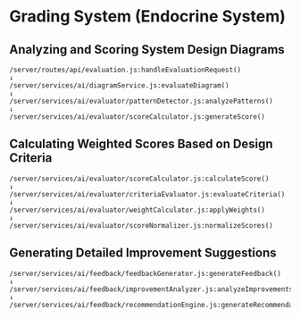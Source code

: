 # Grading System (Endocrine System)

## Analyzing and Scoring System Design Diagrams
```
/server/routes/api/evaluation.js:handleEvaluationRequest()
↓
/server/services/ai/diagramService.js:evaluateDiagram()
↓
/server/services/ai/evaluator/patternDetector.js:analyzePatterns()
↓
/server/services/ai/evaluator/scoreCalculator.js:generateScore()
```

## Calculating Weighted Scores Based on Design Criteria
```
/server/services/ai/evaluator/scoreCalculator.js:calculateScore()
↓
/server/services/ai/evaluator/criteriaEvaluator.js:evaluateCriteria()
↓
/server/services/ai/evaluator/weightCalculator.js:applyWeights()
↓
/server/services/ai/evaluator/scoreNormalizer.js:normalizeScores()
```

## Generating Detailed Improvement Suggestions
```
/server/services/ai/feedback/feedbackGenerator.js:generateFeedback()
↓
/server/services/ai/feedback/improvementAnalyzer.js:analyzeImprovements()
↓
/server/services/ai/feedback/recommendationEngine.js:generateRecommendations()
```